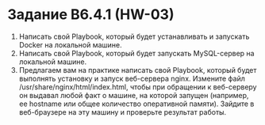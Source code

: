 # Задание B6.4.1 (HW-03)

1. Написать свой Playbook, который будет устанавливать и запускать Docker на локальной машине.
2. Написать свой Playbook, который будет запускать MySQL-сервер на локальной машине.
3. Предлагаем вам на практике написать свой Playbook, который будет выполнять установку и запуск веб-сервера nginx. Измените файл /usr/share/nginx/html/index.html, чтобы при обращении к веб-серверу он выдавал любой факт о машине, на которой запущен (например, ее hostname или общее количество оперативной памяти). Зайдите в веб-браузере на эту машину и проверьте результат работы.
